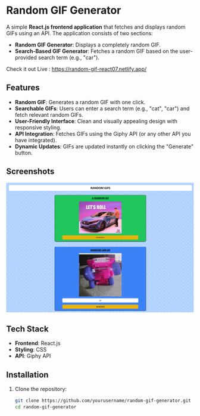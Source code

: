 # Random GIF Generator

A simple **React.js frontend application** that fetches and displays random GIFs using an API. The application consists of two sections:
- **Random GIF Generator**: Displays a completely random GIF.
- **Search-Based GIF Generator**: Fetches a random GIF based on the user-provided search term (e.g., "car").


Check it out Live : https://random-gif-react07.netlify.app/

## Features
- **Random GIF**: Generates a random GIF with one click.
- **Searchable GIFs**: Users can enter a search term (e.g., "cat", "car") and fetch relevant random GIFs.
- **User-Friendly Interface**: Clean and visually appealing design with responsive styling.
- **API Integration**: Fetches GIFs using the Giphy API (or any other API you have integrated).
- **Dynamic Updates**: GIFs are updated instantly on clicking the "Generate" button.

## Screenshots
![Random GIF Generator Screenshot](image.png)

## Tech Stack
- **Frontend**: React.js
- **Styling**: CSS
- **API**: Giphy API 

## Installation
1. Clone the repository:
   ```bash
   git clone https://github.com/yourusername/random-gif-generator.git
   cd random-gif-generator

